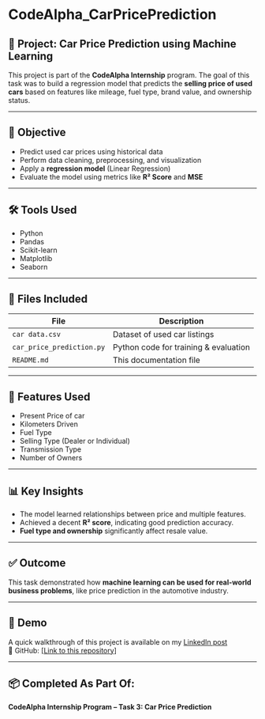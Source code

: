 # CodeAlpha_CarPricePrediction

## 🚗 Project: Car Price Prediction using Machine Learning

This project is part of the **CodeAlpha Internship** program. The goal of this task was to build a regression model that predicts the **selling price of used cars** based on features like mileage, fuel type, brand value, and ownership status.

---

## 🎯 Objective

- Predict used car prices using historical data  
- Perform data cleaning, preprocessing, and visualization  
- Apply a **regression model** (Linear Regression)  
- Evaluate the model using metrics like **R² Score** and **MSE**

---

## 🛠 Tools Used

- Python
- Pandas
- Scikit-learn
- Matplotlib
- Seaborn

---

## 📁 Files Included

| File                        | Description                                |
|-----------------------------|--------------------------------------------|
| `car data.csv`              | Dataset of used car listings               |
| `car_price_prediction.py`   | Python code for training & evaluation      |
| `README.md`                 | This documentation file                    |

---

## 🧠 Features Used

- Present Price of car  
- Kilometers Driven  
- Fuel Type  
- Selling Type (Dealer or Individual)  
- Transmission Type  
- Number of Owners  

---

## 📊 Key Insights

- The model learned relationships between price and multiple features.  
- Achieved a decent **R² score**, indicating good prediction accuracy.  
- **Fuel type and ownership** significantly affect resale value.  

---

## ✅ Outcome

This task demonstrated how **machine learning can be used for real-world business problems**, like price prediction in the automotive industry.

---

## 📸 Demo

A quick walkthrough of this project is available on my [LinkedIn post]([#](https://www.linkedin.com/posts/shashank-srivastava-58269b281_codealpha-codealpha-machinelearning-activity-7347485104983654401-s2wv?utm_source=share&utm_medium=member_desktop&rcm=ACoAAESffnIBDh79S70FAApN1S-hCSb2FmhSRto))  
📂 GitHub: [[Link to this repository]](https://github.com/genuineinsaan/CodeAlpha_CarPricePrediction.git)

---

## 📦 Completed As Part Of:

**CodeAlpha Internship Program – Task 3: Car Price Prediction**
